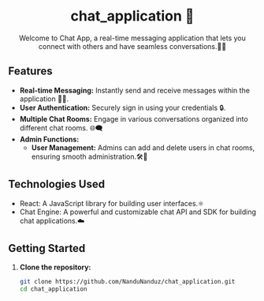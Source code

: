 <h1 align="center">chat_application 🚀</h1>
<div align="center">
Welcome to Chat App, a real-time messaging application that lets you connect with others and have seamless conversations.💬✨
</div>

## Features

- **Real-time Messaging:** Instantly send and receive messages within the application 📲💬.
- **User Authentication:** Securely sign in using your credentials 🔒.
- **Multiple Chat Rooms:** Engage in various conversations organized into different chat rooms. 🌐🗨️
- **Admin Functions:**
  - **User Management:** Admins can add and delete users in chat rooms, ensuring smooth administration.🛠️👥

## Technologies Used

- React: A JavaScript library for building user interfaces.⚛️
- Chat Engine: A powerful and customizable chat API and SDK for building chat applications.☁️

## Getting Started

1. **Clone the repository:**
   ```bash
   git clone https://github.com/NanduNanduz/chat_application.git
   cd chat_application
